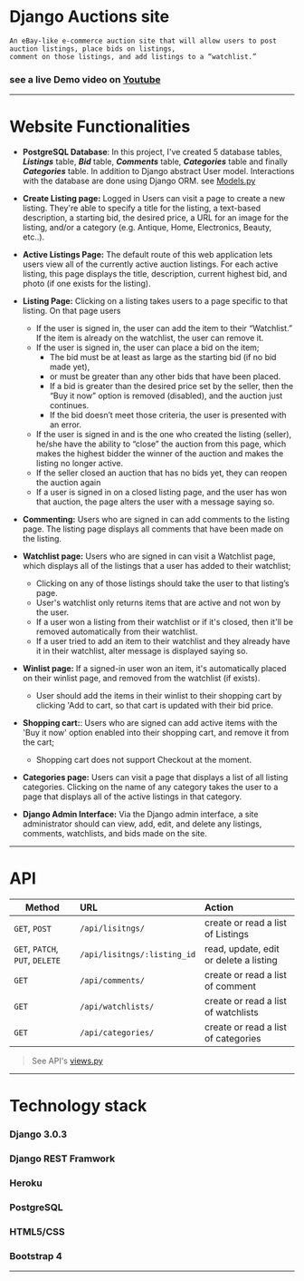 # Django Auctions site

```
An eBay-like e-commerce auction site that will allow users to post auction listings, place bids on listings,
comment on those listings, and add listings to a “watchlist.”
```

### see a live Demo video on [Youtube](https://www.youtube.com/watch?v=61lkNZD7zX4)
------------------------------------------------------------------------------------------

# Website Functionalities

- **PostgreSQL Database**: In this project, I've created 5 database tables, ***Listings*** table, ***Bid*** table, ***Comments*** table, ***Categories*** table and finally ***Categories*** table. In addition to Django abstract User model. Interactions with the database are done using Django ORM. see [Models.py](https://github.com/AmaniEzz/django-auctions-app/blob/master/auctions/models.py)

- **Create Listing page:** Logged in Users can visit a page to create a new listing. They're able to specify a title for the listing, a text-based description, a starting bid, the desired price, a URL for an image for the listing, and/or a category (e.g. Antique, Home, Electronics, Beauty, etc..).

- **Active Listings Page:** The default route of this web application lets users view all of the currently active auction listings. For each active listing, this page displays the title, description, current highest bid, and photo (if one exists for the listing).

- **Listing Page:** Clicking on a listing takes users to a page specific to that listing. On that page users
     - If the user is signed in, the user can add the item to their “Watchlist.” If the item is already on the watchlist, the user can remove it.
     - If the user is signed in, the user can place a bid on the item;
         - The bid must be at least as large as the starting bid (if no bid made yet), 
         - or must be greater than any other bids that have been placed. 
         - If a bid is greater than the desired price set by the seller, then the “Buy it now” option is removed (disabled), and the auction just continues.
         - If the bid doesn’t meet those criteria, the user is presented with an error.
     - If the user is signed in and is the one who created the listing (seller), he/she have the ability to “close” the auction from this page, which makes the highest bidder the winner of the auction and makes the listing no longer active.
     -  If the seller closed an auction that has no bids yet, they can reopen the auction again
     -  If a user is signed in on a closed listing page, and the user has won that auction, the page alters the user with a message saying so.

            
- **Commenting:**  Users who are signed in can add comments to the listing page. The listing page displays all comments that have been made on the listing.

- **Watchlist page:** Users who are signed in can visit a Watchlist page, which displays all of the listings that a user has added to their watchlist;
    -  Clicking on any of those listings should take the user to that listing’s page.
    -  User's watchlist only returns items that are active and not won by the user.
    -  If a user won a listing from their watchlist or if it's closed, then it'll be removed automatically from their watchlist.
    -  If a user tried to add an item to their watchlist and they already have it in their watchlist, alter message is displayed saying so.

 - **Winlist page:** If a signed-in user won an item, it's automatically placed on their winlist page, and removed from the watchlist (if exists).
    - User should add the items in their winlist to their shopping cart by clicking 'Add to cart, so that cart is updated with their bid price.
 
 - **Shopping cart:**: Users who are signed can add active items with the 'Buy it now' option enabled into their shopping cart, and remove it from the cart;
    - Shopping cart does not support Checkout at the moment.
       
 - **Categories page:** Users can visit a page that displays a list of all listing categories. Clicking on the name of any category takes the user to a page that displays all of the active listings in that category.

 - **Django Admin Interface:** Via the Django admin interface, a site administrator should can view, add, edit, and delete any listings, comments, watchlists, and bids made on the site.


-------------------------

# API 

| Method                        | URL                   | Action
| ----------------------------- |:------------------- |:------------------------------------------------------------------------------------|
| `GET`, `POST`| `/api/lisitngs/` | create or read a list of Listings
| `GET`, `PATCH`, `PUT`, `DELETE` | `/api/lisitngs/:listing_id` |  read, update, edit or delete a listing |
| `GET` | `/api/comments/` | create or read a list of comment |
| `GET` | `/api/watchlists/` | create or read a list of watchlists|
| `GET` | `/api/categories/` | create or read a list of categories


> See API's [views.py](https://github.com/AmaniEzz/django-auctions-app/blob/master/api/views.py)

-----

# Technology stack

### Django 3.0.3
### Django REST Framwork
### Heroku
### PostgreSQL
### HTML5/CSS
### Bootstrap 4
---
